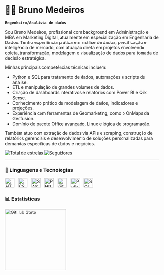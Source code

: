 # 👨‍💻 Bruno Medeiros

**`Engenheiro/Analista de dados`**

Sou Bruno Medeiros, profissional com background em Administração e MBA em Marketing Digital, atualmente em especialização em Engenharia de Dados. Tenho experiência prática em análise de dados, precificação e inteligência de mercado, com atuação direta em projetos envolvendo coleta, transformação, modelagem e visualização de dados para tomada de decisão estratégica.

Minhas principais competências técnicas incluem:
 <ul>
    <li>Python e SQL para tratamento de dados, automações e scripts de análise.</li>
    <li>ETL e manipulação de grandes volumes de dados.</li>
    <li>Criação de dashboards interativos e relatórios com Power BI e Qlik Sense.</li>
    <li>Conhecimento prático de modelagem de dados, indicadores e projeções.</li>
    <li>Experiência com ferramentas de Geomarketing, como o OnMaps da Geofusion.</li>
    <li>Domínio de pacote Office avançado, Linux e lógica de programação.</li>
</ul>
Também atuo com extração de dados via APIs e scraping, construção de relatórios gerenciais e desenvolvimento de soluções personalizadas para demandas específicas de dados e negócios.<br>

<p align="left">
    <a href="https://github.com/obrunomedeiros?tab=repositories&q=&type=&language=&sort=stargazers">
        <img 
            alt="Total de estrelas" 
            title="Total de estrelas GitHub" 
            src="https://custom-icon-badges.demolab.com/github/stars/obrunomedeiros?color=55960c&style=for-the-badge&labelColor=488207&logo=star&label=estrelas"
        />
    </a>
    <a href="https://github.com/obrunomedeiros?tab=followers">
        <img 
            alt="Seguidores" 
            title="Me siga no GitHub" 
            src="https://custom-icon-badges.demolab.com/github/followers/obrunomedeiros?color=236ad3&labelColor=1155ba&style=for-the-badge&logo=github&label=Seguidores&logoColor=white"
        />
    </a>
</p>

---

### 🤖 Linguagens e Tecnologias

<img 
    align="left" 
    alt="HTML"
    title="HTML" 
    width="30px" 
    style="padding-right: 10px;" 
    src="https://cdn.jsdelivr.net/gh/devicons/devicon@latest/icons/html5/html5-original.svg" 
/>
<img 
    align="left" 
    alt="CSS" 
    title="CSS"
    width="30px" 
    style="padding-right: 10px;" 
    src="https://cdn.jsdelivr.net/gh/devicons/devicon@latest/icons/css3/css3-original.svg" 
/>
<img 
    align="left" 
    alt="SASS" 
    title="SASS"
    width="30px" 
    style="padding-right: 10px;" 
    src="https://cdn.jsdelivr.net/gh/devicons/devicon@latest/icons/sass/sass-original.svg" 
/>
<img 
    align="left" 
    alt="PHP" 
    title="PHP"
    width="30px" 
    style="padding-right: 10px;" 
    src="https://cdn.jsdelivr.net/gh/devicons/devicon@latest/icons/php/php-original.svg" 
/>
<img 
    align="left" 
    alt="Git" 
    title="Git"
    width="30px" 
    style="padding-right: 10px;" 
    src="https://cdn.jsdelivr.net/gh/devicons/devicon@latest/icons/git/git-original.svg" 
/>
<img 
    align="left" 
    alt="Python" 
    title="Python"
    width="30px" 
    style="padding-right: 10px;" 
    src="https://cdn.jsdelivr.net/gh/devicons/devicon@latest/icons/python/python-original.svg" 
/>
<img 
    align="left" 
    alt="SQL Developer" 
    title="SQL Developer"
    width="30px" 
    style="padding-right: 10px;" 
    src="https://cdn.jsdelivr.net/gh/devicons/devicon@latest/icons/sqldeveloper/sqldeveloper-original.svg" 
/>

<br/>
<br/>

### 📊 Estatísticas

<p>
<img 
      align="left" 
      alt="GitHub Stats" 
      height="200" 
      src="https://github-readme-stats.vercel.app/api/top-langs/?username=obrunomedeiros&theme=tokyonight&layout=compact&custom_title=Tecnologias&langs_count=9" 
  />

</p>
